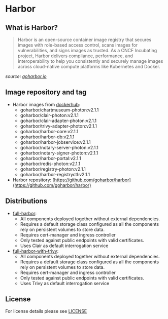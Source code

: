 # Harbor

## What is Harbor?

> Harbor is an open-source container image registry that secures images with role-based access control, scans images
> for vulnerabilities, and signs images as trusted. As a CNCF Incubating project, Harbor delivers compliance,
> performance, and interoperability to help you consistently and securely manage images across cloud-native compute
> platforms like Kubernetes and Docker.

*source: [goharbor.io](https://goharbor.io/)*

## Image repository and tag

* Harbor images from [dockerhub](https://hub.docker.com/u/goharbor):
  * goharbor/chartmuseum-photon:v2.1.1
  * goharbor/clair-photon:v2.1.1
  * goharbor/clair-adapter-photon:v2.1.1
  * goharbor/trivy-adapter-photon:v2.1.1
  * goharbor/harbor-core:v2.1.1
  * goharbor/harbor-db:v2.1.1
  * goharbor/harbor-jobservice:v2.1.1
  * goharbor/notary-server-photon:v2.1.1
  * goharbor/notary-signer-photon:v2.1.1
  * goharbor/harbor-portal:v2.1.1
  * goharbor/redis-photon:v2.1.1
  * goharbor/registry-photon:v2.1.1
  * goharbor/harbor-registryctl:v2.1.1
* Harbor repository: [https://github.com/goharbor/harbor](https://github.com/goharbor/harbor)

## Distributions

* [full-harbor](distributions/full-harbor):
  * All components deployed together without external dependencies.
  * Requires a default storage class configured as all the components rely on persistent volumes to store data.
  * Requires cert-manager and ingress controller
  * Only tested against public endpoints with valid certificates.
  * Uses Clair as default interrogation service
* [full-harbor-with-trivy](distributions/full-harbor-with-trivy):
  * All components deployed together without external dependencies.
  * Requires a default storage class configured as all the components rely on persistent volumes to store data.
  * Requires cert-manager and ingress controller
  * Only tested against public endpoints with valid certificates.
  * Uses Trivy as default interrogation service

## License

For license details please see [LICENSE](../../LICENSE)
